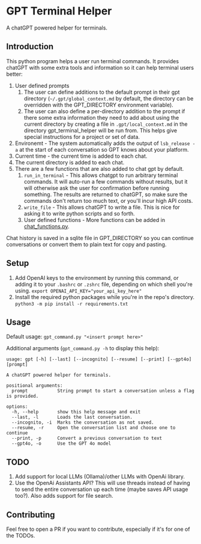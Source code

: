 # GPT Terminal Helper

A chatGPT powered helper for terminals.

## Introduction

This python program helps a user run terminal commands.  It provides chatGPT with some extra tools and information so it can help terminal users better:

1. User defined prompts
    1. The user can define additions to the default prompt in their gpt directory (`~/.gpt/global_context.md` by default, the directory can be overridden with the GPT_DIRECTORY environment variable).  
    2. The user can also define a per-directory addition to the prompt if there some extra information they need to add about using the current directory by creating a file in `.gpt/local_context.md` in the directory gpt_terminal_helper will be run from.  This helps give special instructions for a project or set of data.
2. Environemt - The system automatically adds the output of `lsb_release -a` at the start of each conversation so GPT knows about your platform.  
3. Current time - the current time is added to each chat.
4. The current directory is added to each chat.
5. There are a few functions that are also added to chat gpt by default.
    1. `run_in_terminal` - This allows chatgpt to run arbitrary terminal commands.  It will auto-run a few commands without results, but it will otherwise ask the user for confirmation before running something.  The results are returned to chatGPT, so make sure the commands don't return too much text, or you'll incur high API costs.
    2. `write_file` - This allows chatGPT to write a file.  This is nice for asking it to write python scripts and so forth.
    3. User defined functions - More functions can be added in [chat_functions.py](https://github.com/jtabor/gpt_terminal_helper/blob/master/chat_functions.py).


Chat history is saved in a sqlite file in GPT_DIRECTORY so you can continue conversations or convert them to plain text for copy and pasting.  


## Setup

1. Add OpenAI keys to the environment by running this command, or adding it to your `.bashrc` or `.zshrc` file, depending on which shell you're using.
    `export OPENAI_API_KEY="your_api_key_here"`
2. Install the required python packages while you're in the repo's directory.
    `python3 -m pip install -r requirements.txt`


## Usage

Default usage: `gpt_command.py "<insert prompt here>"`

Additional arguments (`gpt_command.py -h` to display this help):
```
usage: gpt [-h] [--last] [--incognito] [--resume] [--print] [--gpt4o] [prompt]

A chatGPT powered helper for terminals.

positional arguments:
  prompt           String prompt to start a conversation unless a flag is provided.

options:
  -h, --help       show this help message and exit
  --last, -l       Loads the last conversation.
  --incognito, -i  Marks the conversation as not saved.
  --resume, -r     Open the conversation list and choose one to continue
  --print, -p      Convert a previous conversation to text
  --gpt4o, -o      Use the GPT 4o model
```

## TODO
1. Add support for local LLMs (Ollama)/other LLMs with OpenAi library.
2. Use the OpenAi Assistants API?  This will use threads instead of having to send the entire conversation up each time (maybe saves API usage too?).  Also adds support for file search.

## Contributing
Feel free to open a PR if you want to contribute, especially if it's for one of the TODOs.
